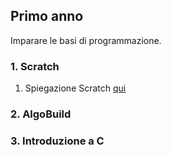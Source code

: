 ## Primo anno
Imparare le basi di programmazione.

### 1. Scratch
1. Spiegazione Scratch [qui](/PrimoAnno/Lezione1/scratch.md)


### 2. AlgoBuild

### 3. Introduzione a C